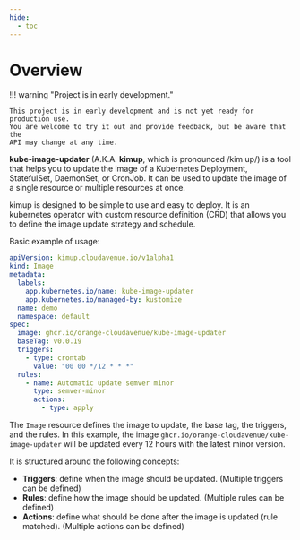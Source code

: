 ```yaml
---
hide:
  - toc
---
```


# Overview

!!! warning  "Project is in early development."

    This project is in early development and is not yet ready for production use.
    You are welcome to try it out and provide feedback, but be aware that the
    API may change at any time.

**kube-image-updater** (A.K.A. **kimup**, which is pronounced /kim up/) is a tool that helps you to update the image of a Kubernetes Deployment, StatefulSet, DaemonSet, or CronJob. It can be used to update the image of a single resource or multiple resources at once.

kimup is designed to be simple to use and easy to deploy. It is an kubernetes operator with custom resource definition (CRD) that allows you to define the image update strategy and schedule.

Basic example of usage:

```yaml
apiVersion: kimup.cloudavenue.io/v1alpha1
kind: Image
metadata:
  labels:
    app.kubernetes.io/name: kube-image-updater
    app.kubernetes.io/managed-by: kustomize
  name: demo
  namespace: default
spec:
  image: ghcr.io/orange-cloudavenue/kube-image-updater
  baseTag: v0.0.19
  triggers:
    - type: crontab
      value: "00 00 */12 * * *"
  rules:
    - name: Automatic update semver minor
      type: semver-minor
      actions:
        - type: apply
```

The `Image` resource defines the image to update, the base tag, the triggers, and the rules. In this example, the image `ghcr.io/orange-cloudavenue/kube-image-updater` will be updated every 12 hours with the latest minor version.

It is structured around the following concepts:

- **Triggers**: define when the image should be updated. (Multiple triggers can be defined)
- **Rules**: define how the image should be updated. (Multiple rules can be defined)
- **Actions**: define what should be done after the image is updated (rule matched). (Multiple actions can be defined)
